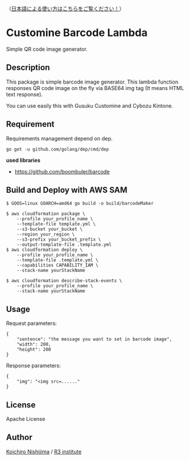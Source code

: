 （[日本語による使い方はこちらをご覧ください！](https://support.gusuku.io/ja-JP/support/solutions/articles/36000070787)）

Customine Barcode Lambda
====

Simple QR code image generator.

## Description

This package is simple barcode image generator. This lambda function responses QR code image on the fly via BASE64 img tag (It means HTML text response).

You can use easily this with Gusuku Customine and Cybozu Kintone.

## Requirement

Requirements management depend on dep.

```
go get -u github.com/golang/dep/cmd/dep
```

**used libraries**

* https://github.com/boombuler/barcode

## Build and Deploy with AWS SAM

```
$ GOOS=linux GOARCH=amd64 go build -o build/barcodeMaker

$ aws cloudformation package \
    --profile your_profile_name \
    --template-file template.yml \
    --s3-bucket your_bucket \
    --region your_region \
    --s3-prefix your_bucket_prefix \
    --output-template-file .template.yml
$ aws cloudformation deploy \
    --profile your_profile_name \
    --template-file .template.yml \
    --capabilities CAPABILITY_IAM \
    --stack-name yourStackName

$ aws cloudformation describe-stack-events \
    --profile your_profile_name \
    --stack-name yourStackName
```

## Usage

Request parameters:

```
{
    "sentence": "the message you want to set in barcode image",
    "width": 200,
    "height": 200
}
```

Response parameters:

```
{
    "img": "<img src=......"
}
```

## License

Apache License

## Author


[Koichiro Nishijima](https://github.com/k-nishijima/) / [R3 institute](https://www.r3it.com/)
